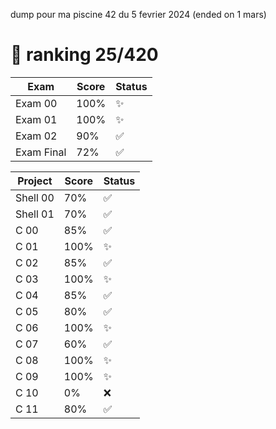 dump pour ma piscine 42 du 5 fevrier 2024 (ended on 1 mars)

# 🏅 ranking 25/420

| Exam        | Score | Status |
|-------------|-------|--------|
| Exam 00     | 100%  | ✨     |
| Exam 01     | 100%  | ✨     |
| Exam 02     | 90%   | ✅     |
| Exam Final  | 72%   | ✅     |

| Project    | Score | Status |
|------------|-------|--------|
| Shell 00   | 70%   | ✅     |
| Shell 01   | 70%   | ✅     |
| C 00       | 85%   | ✅     |
| C 01       | 100%  | ✨     |
| C 02       | 85%   | ✅     |
| C 03       | 100%  | ✨     |
| C 04       | 85%   | ✅     |
| C 05       | 80%   | ✅     |
| C 06       | 100%  | ✨     |
| C 07       | 60%   | ✅     |
| C 08       | 100%  | ✨     |
| C 09       | 100%  | ✨     |
| C 10       | 0%    | ❌     |
| C 11       | 80%   | ✅     |
